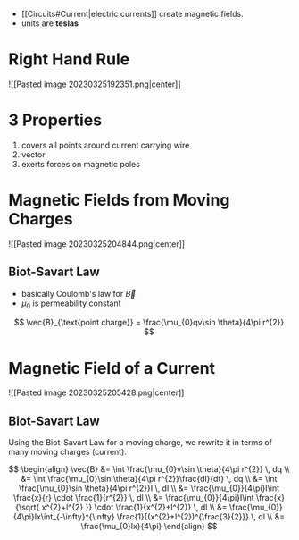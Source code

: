 - [[Circuits#Current|electric currents]] create magnetic fields.
- units are **teslas**

# Right Hand Rule

![[Pasted image 20230325192351.png|center]]

# 3 Properties

1. covers all points around current carrying wire
2. vector
3. exerts forces on magnetic poles

# Magnetic Fields from Moving Charges

![[Pasted image 20230325204844.png|center]]

## Biot-Savart Law

- basically Coulomb's law for $\vec{B}$
- $\mu_{0}$ is permeability constant

$$
\vec{B}_{\text{point charge}} = \frac{\mu_{0}qv\sin \theta}{4\pi r^{2}}
$$

# Magnetic Field of a Current

![[Pasted image 20230325205428.png|center]]

## Biot-Savart Law

Using the Biot-Savart Law for a moving charge, we rewrite it in terms of many moving charges (current).

$$
\begin{align}
\vec{B} &= \int \frac{\mu_{0}v\sin \theta}{4\pi r^{2}} \, dq \\
&= \int \frac{\mu_{0}\sin \theta}{4\pi r^{2}}\frac{dl}{dt} \, dq \\
&= \int \frac{\mu_{0}\sin \theta}{4\pi r^{2}}I \, dl   \\
&= \frac{\mu_{0}}{4\pi}I\int \frac{x}{r} \cdot \frac{1}{r^{2}} \, dl  \\
&= \frac{\mu_{0}}{4\pi}I\int \frac{x}{\sqrt{ x^{2}+l^{2} }} \cdot \frac{1}{x^{2}+l^{2}} \, dl \\
&= \frac{\mu_{0}}{4\pi}Ix\int_{-\infty}^{\infty} \frac{1}{(x^{2}+l^{2})^{\frac{3}{2}}} \, dl \\
&= \frac{\mu_{0}Ix}{4\pi}
\end{align}
$$